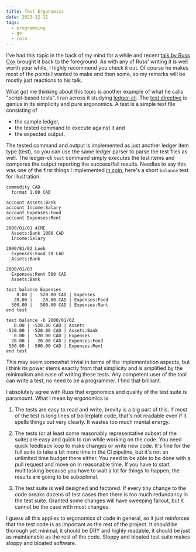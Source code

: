 ```yaml
---
title: Test Ergonomics
date: 2023-12-11
tags:
  - programming
  - go
  - coin
---
```


I've had this topic in the back of my mind for a while and recent [talk by Russ Cox](https://research.swtch.com/testing) brought it back to the foreground. As with any of Russ' writing it is well worth your while, I highly recommend you check it out. Of course he makes most of the points I wanted to make and then some, so my remarks will be mostly just reactions to his talk.

What got me thinking about this topic is another example of what he calls "script-based tests". I ran across it studying [ledger-cli](https://ledger-cli.org). The [test directive](https://ledger-cli.org/doc/ledger3.html#Writing-Tests) is genius in its simplicity and pure ergonomics. A test is a simple text file consisting of

* the sample ledger,
* the tested command to execute against it and
* the expected output.

The tested command and output is implemented as just another ledger item type (test), so you can use the same ledger parser to parse the test files as well. The ledger-cli `test` command simply executes the test items and compares the output reporting the success/fail results. Needles to say this was one of the first things I implemented [in coin](https://github.com/mkobetic/coin/blob/master/tests/cmd/reg/basic.test), here's a short `balance` test for illustration:

```
commodity CAD
  format 1.00 CAD

account Assets:Bank
account Income:Salary
account Expenses:Food
account Expenses:Rent

2000/01/01 ACME
  Assets:Bank 1000 CAD
  Income:Salary

2000/01/02 Loeb
  Expenses:Food 20 CAD
  Assets:Bank

2000/01/03 
  Expenses:Rent 500 CAD
  Assets:Bank

test balance Expenses
    0.00 |   520.00 CAD | Expenses
   20.00 |    20.00 CAD | Expenses:Food
  500.00 |   500.00 CAD | Expenses:Rent
end test

test balance -b 2000/01/02
   0.00 | -520.00 CAD | Assets
-520.00 | -520.00 CAD | Assets:Bank
   0.00 |  520.00 CAD | Expenses
  20.00 |   20.00 CAD | Expenses:Food
 500.00 |  500.00 CAD | Expenses:Rent
end test
```

This may seem somewhat trivial in terms of the implementation aspects, but I think its power stems exactly from that simplicity and is amplified by the minimalism and ease of writing these tests. Any competent user of the tool can write a test, no need to be a programmer. I find that brilliant.

I absolutely agree with Russ that ergonomics and quality of the test suite is paramount. What I mean by ergonomics is 

1. The tests are easy to read and write, brevity is a big part of this. If most of the test is long lines of boilerplate code, that's not readable even if it spells things out very clearly. It wastes too much mental energy.

2. The tests (or at least some reasonably representative subset of the suite) are easy and quick to run while working on the code. You need quick feedback loop to make changes or write new code. It's fine for the full suite to take a bit more time in the CI pipeline, but it's not an unlimited time budget there either. You need to be able to be done with a pull request and move on in reasonable time. If you have to start multitasking because you have to wait a lot for things to happen, the results are going to be suboptimal.

3. The test suite is well designed and factored. If every tiny change to the code breaks dozens of test cases then there is too much redundancy in the test suite. Granted some changes will have sweeping fallout, but it cannot be the case with most changes.

I guess all this applies to ergonomics of code in general, so it just reinforces that the test code is as important as the rest of the project. It should be thorough yet minimal, it should be DRY and highly readable, it should be just as maintainable as the rest of the code. Sloppy and bloated test suite makes sloppy and bloated software.